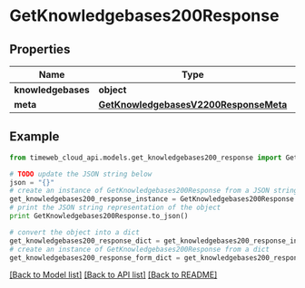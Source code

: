 # GetKnowledgebases200Response


## Properties
Name | Type | Description | Notes
------------ | ------------- | ------------- | -------------
**knowledgebases** | **object** |  | 
**meta** | [**GetKnowledgebasesV2200ResponseMeta**](GetKnowledgebasesV2200ResponseMeta.md) |  | 

## Example

```python
from timeweb_cloud_api.models.get_knowledgebases200_response import GetKnowledgebases200Response

# TODO update the JSON string below
json = "{}"
# create an instance of GetKnowledgebases200Response from a JSON string
get_knowledgebases200_response_instance = GetKnowledgebases200Response.from_json(json)
# print the JSON string representation of the object
print GetKnowledgebases200Response.to_json()

# convert the object into a dict
get_knowledgebases200_response_dict = get_knowledgebases200_response_instance.to_dict()
# create an instance of GetKnowledgebases200Response from a dict
get_knowledgebases200_response_form_dict = get_knowledgebases200_response.from_dict(get_knowledgebases200_response_dict)
```
[[Back to Model list]](../README.md#documentation-for-models) [[Back to API list]](../README.md#documentation-for-api-endpoints) [[Back to README]](../README.md)


